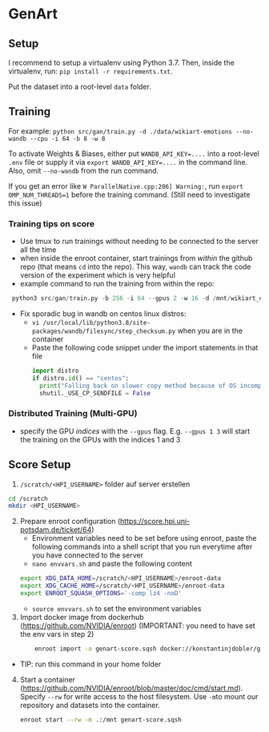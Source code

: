 # GenArt 

## Setup

I recommend to setup a virtualenv using Python 3.7.
Then, inside the virtualenv, run: `pip install -r requirements.txt`.

Put the dataset into a root-level `data` folder.

## Training

For example: `python src/gan/train.py -d ./data/wikiart-emotions --no-wandb --cpu -i 64 -b 8 -w 8`

To activate Weights & Biases, either put `WANDB_API_KEY=....` into a root-level `.env` file or supply it via `export WANDB_API_KEY=....` in the command line. Also, omit `--no-wandb` from the run command.

If you get an error like `W ParallelNative.cpp:206] Warning:`, run `export OMP_NUM_THREADS=1` before the training command. (Still need to investigate this issue)
### Training tips on score
- Use tmux to run trainings without needing to be connected to the server all the time
- when inside the enroot container, start trainings from _within_ the github repo (that means `cd` into the repo). This way, `wandb` can track the code version of the experiment which is very helpful
- example command to run the training from within the repo: 
```python
 python3 src/gan/train.py -b 256 -i 64 --gpus 2 -w 16 -d /mnt/wikiart_emotions/ -e 10000 -n acwgan-scale --wasserstein --condition-mode auxiliary --lr 0.0001
``` 
- Fix sporadic bug in wandb on centos linux distros:
  - `vi /usr/local/lib/python3.8/site-packages/wandb/filesync/step_checksum.py` when you are in the container
  - Paste the following code snippet under the import statements in that file
    ```python
    import distro
    if distro.id() == "centos":
      print("Falling back on slower copy method because of OS incompatibility")
      shutil._USE_CP_SENDFILE = False
    ```
### Distributed Training (Multi-GPU)
- specify the GPU _indices_ with the `--gpus` flag. E.g. `--gpus 1 3` will start the training on the GPUs with the indices 1 and 3
## Score Setup

1. `/scratch/<HPI_USERNAME>` folder auf server erstellen 
   
 ```sh
 cd /scratch
 mkdir <HPI_USERNAME>
 ```
2.  Prepare enroot configuration (https://score.hpi.uni-potsdam.de/ticket/64)
    - Environment variables need to be set before using enroot, paste the following commands into a shell script that you run everytime after you have connected to the server
    - `nano envvars.sh` and paste the following content
    ```sh
    export XDG_DATA_HOME=/scratch/<HPI_USERNAME>/enroot-data
    export XDG_CACHE_HOME=/scratch/<HPI_USERNAME>/enroot-data
    export ENROOT_SQUASH_OPTIONS='-comp lz4 -noD'
    ```
    - `source envvars.sh` to set the environment variables
3. Import docker image from dockerhub (https://github.com/NVIDIA/enroot) (IMPORTANT: you need to have set the env vars in step 2)
    ```sh
        enroot import -o genart-score.sqsh docker://konstantinjdobler/genart:score-dependencies
    ```
- TIP: run this command in your home folder
4. Start a container (https://github.com/NVIDIA/enroot/blob/master/doc/cmd/start.md). Specify `--rw` for write access to the host filesystem. Use `-m`to mount our repository and datasets into the container. 
    ```sh
    enroot start --rw -m .:/mnt genart-score.sqsh
    ```


